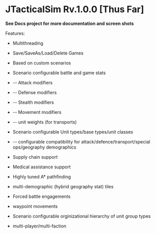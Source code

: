 JTacticalSim Rv.1.0.0 [Thus Far] 
============
**See Docs project for more documentation and screen shots**

Features:

- Multithreading

- Save/SaveAs/Load/Delete Games
- Based on custom scenarios

- Scenario configurable battle and game stats
- -- Attack modifiers
- -- Defense modifiers
- -- Stealth modifiers
- -- Movement modifiers
- -- unit weights (for transports)
- Scenario configurable Unit types/base types/unit classes
- -- configurable compatibility for attack/defence/transport/special ops/geography demographics
- Supply chain support
- Medical assistance support
- Highly tuned A* pathfinding
- multi-demographic (hybrid geography stat) tiles
- Forced battle engagements
- waypoint movements
- Scenario configurable orginizational hierarchy of unit group types
- multi-player/multi-faction


